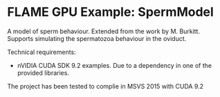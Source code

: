 # FLAME GPU Example: SpermModel  

A model of sperm behaviour. Extended from the work by M. Burkitt.  
Supports simulating the spermatozoa behaviour in the oviduct.  

Technical requirements:  
- nVIDIA CUDA SDK 9.2 examples. Due to a dependency in one of the provided libraries.  

The project has been tested to complie in MSVS 2015 with CUDA 9.2  


